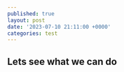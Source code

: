 ```yaml
---
published: true
layout: post
date: '2023-07-10 21:11:00 +0000'
categories: test
---
```



## Lets see what we can do

